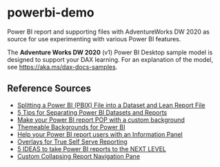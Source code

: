 # powerbi-demo
Power BI report and supporting files with AdventureWorks DW 2020 as source for use experimenting with various Power BI features.

The **Adventure Works DW 2020** (v1) Power BI Desktop sample model is designed to support your DAX learning.
For an explanation of the model, see https://aka.ms/dax-docs-samples.

## Reference Sources ##
- [Splitting a Power BI (PBIX) File into a Dataset and Lean Report File](https://www.youtube.com/watch?v=PlrtBm9YN_Q)
- [5 Tips for Separating Power BI Datasets and Reports](https://www.youtube.com/watch?v=XNHFbEgm-6k)
- [Make your Power BI report POP with a custom background](https://www.youtube.com/watch?v=0QvovI3aycs)
- [Themeable Backgrounds for Power BI](https://alluringbi.com/2020/05/05/themeable-backgrounds-for-power-bi/)
- [Help your Power BI report users with an Information Panel](https://www.youtube.com/watch?v=yYr_SlG8bpw)
- [Overlays for True Self Serve Reporting](https://alluringbi.com/2019/10/23/overlays-for-true-self-serve-reporting/)
- [5 IDEAS to take Power BI reports to the NEXT LEVEL](https://www.youtube.com/watch?v=k9LGRfREuIk)
- [Custom Collapsing Report Navigation Pane](https://alluringbi.com/2019/11/11/custom-collapsing-report-navigation-pane/)
